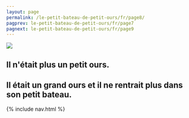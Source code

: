```yaml
---
layout: page
permalink: /le-petit-bateau-de-petit-ours/fr/page8/
pagprev: le-petit-bateau-de-petit-ours/fr/page7
pagnext: le-petit-bateau-de-petit-ours/fr/page9
---
```


<img src="{{ site.baseurl }}/img/page3.jpg"/>

## Il n'était plus un petit ours.

## Il était un grand ours et il ne rentrait plus dans son petit bateau.

{% include nav.html %}
